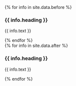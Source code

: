 <style>{% include ui.css %}</style>
<div class = 'flex'>
  <div class= 'third container'>
    <div class = 'row'>
    {% for info in site.data.before %}
      <div class = 'col-md-11'>
       <i class="fa fa-5x fa-{{info.icon}}" aria-hidden="true"></i>
        <h3> {{ info.heading }}</h3>
        <p>{{ info.text }}</p>
      </div>
    {% endfor %}
    </div>
  </div>
  <div class = 'third'>
    <div class = 'case'> 
      <div class="iphone">
          <div class="iphone-top">
            <span class="camera"></span>
            <span class="speaker"></span>
          </div>
          <div class="top-bar"></div>
          <div class="iphone-screen">
            <img src="{{ site.baseurl }}/assets/swipe1.png" alt="" />
          </div>
          <div class="buttons">
            <span class="on-off"></span>
            <span class="sleep"></span>
            <span class="up"></span>
            <span class="down"></span>
          </div>
          <div class="bottom-bar"></div>
          <div class="iphone-bottom">
            <span></span>
          </div>
      </div>
      <div class = 'swipe'>
        <img src = '{{site.baseurl}}/assets/swipe.png' alt = ''>
      </div>
    </div>
  </div>
  <div class = 'third container'>
    <div class = 'row'>
    {% for info in site.data.after %}
      <div class = 'col-md-11'>
        <i class="fa fa-5x fa-{{info.icon}}" aria-hidden="true"></i>
        <h3> {{ info.heading }}</h3>
        <p> {{ info.text }}</p>
      </div>
    {% endfor %}
    </div>
  </div>
</div>

